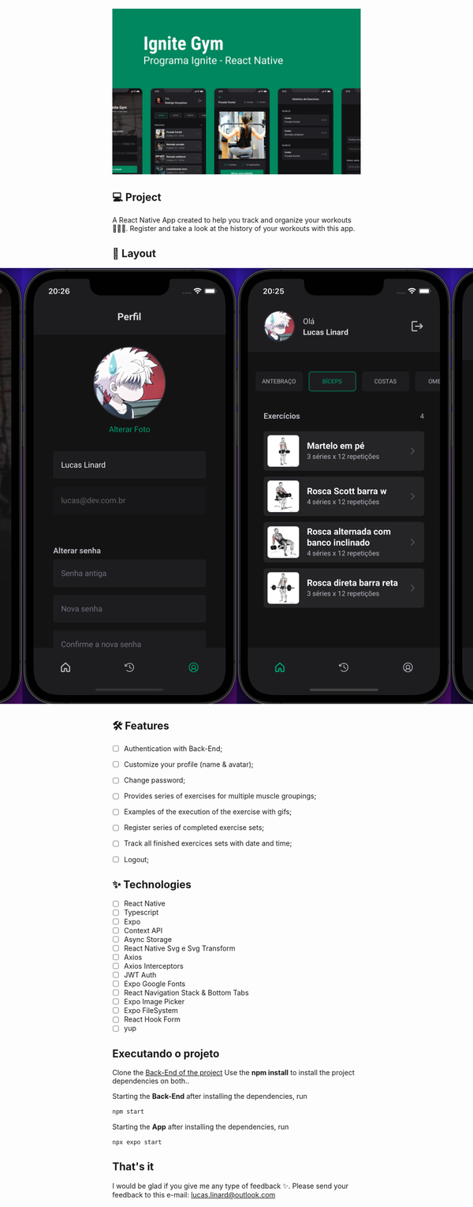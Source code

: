 ![cover](https://github.com/lucas-linard/assets/blob/main/IgniteGym/Capa%401x.png)

## 💻 Project
A React Native App created to help you track and organize your workouts 💪🏻🔱. Register and take a look at the history of your workouts with this app.

## 🔖 Layout
<div style="display: flex; justify-content: center; align-items: center;">
  <img alt="SignIn" src="https://github.com/lucas-linard/assets/blob/main/IgniteGym/SignIn.png" />
  <img src="https://github.com/lucas-linard/assets/blob/main/IgniteGym/SignUp.png" alt="SignUp" />
 <img src="https://github.com/lucas-linard/assets/blob/main/IgniteGym/Profile.png" alt="Profile" />
 <img src="https://github.com/lucas-linard/assets/blob/main/IgniteGym/Home.png" alt="Home" />
 <img src="https://github.com/lucas-linard/assets/blob/main/IgniteGym/Exercise.png" alt="Exercise" />
 <img src="https://github.com/lucas-linard/assets/blob/main/IgniteGym/Execise%20history.png"  alt="ExerciseHistory"/>
</div>


## :hammer_and_wrench: Features 

-   [ ] Authentication with Back-End;
-   [ ] Customize your profile (name & avatar);
-   [ ] Change password;
-   [ ] Provides series of exercises for multiple muscle groupings;
-   [ ] Examples of the execution of the exercise with gifs;
-   [ ] Register series of completed exercise sets;
-   [ ] Track all finished exercices sets with date and time;
-   [ ] Logout;


## ✨ Technologies

-   [ ] React Native
-   [ ] Typescript
-   [ ] Expo
-   [ ] Context API
-   [ ] Async Storage
-   [ ] React Native Svg e Svg Transform
-   [ ] Axios
-   [ ] Axios Interceptors
-   [ ] JWT Auth 
-   [ ] Expo Google Fonts
-   [ ] React Navigation Stack & Bottom Tabs
-   [ ] Expo Image Picker
-   [ ] Expo FileSystem
-   [ ] React Hook Form
-   [ ] yup

## Executando o projeto

Clone the [Back-End of the project](https://github.com/lucas-linard/IgniteGymApi)
Use the **npm install** to install the project dependencies on both..

Starting the **Back-End**
after installing the dependencies, run

```cl
npm start
```

Starting the **App**
after installing the dependencies, run

```cl
npx expo start
```

## That's it
I would be glad if you give me any type of feedback ✨. 
Please send your feedback to this e-mail: lucas.linard@outlook.com
 

